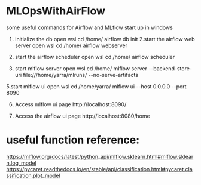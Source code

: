 # MLOpsWithAirFlow
some useful commands for Airflow and MLflow start up in windows
1. initialize the db
open wsl
cd /home/
airflow db init
2.start the airflow web server 
open wsl
cd /home/
airflow webserver
3. start the airflow scheduler
open wsl
cd /home/
airflow scheduler

4. start mlflow server
open wsl
cd /home/
mlflow server --backend-store-uri file:///home/yarra/mlruns/ --no-serve-artifacts

5.start mlflow ui
open wsl
cd /home/yarra/
mlflow ui --host 0.0.0.0 --port 8090

6. Access mlflow ui page
http://localhost:8090/

7. Access the airflow ui page
http://localhost:8080/home

useful function reference:
=========================
https://mlflow.org/docs/latest/python_api/mlflow.sklearn.html#mlflow.sklearn.log_model
https://pycaret.readthedocs.io/en/stable/api/classification.html#pycaret.classification.plot_model
